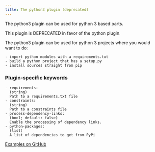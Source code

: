```yaml
---
title: The python3 plugin (deprecated)
---
```


The python3 plugin can be used for python 3 based parts.

This plugin is DEPRECATED in favor of the python plugin.

The python3 plugin can be used for python 3 projects where you would
want to do:

    - import python modules with a requirements.txt
    - build a python project that has a setup.py
    - install sources straight from pip

### Plugin-specific keywords

    - requirements:
      (string)
      Path to a requirements.txt file
    - constraints:
      (string)
      Path to a constraints file
    - process-dependency-links:
      (bool; default: false)
      Enable the processing of dependency links.
    - python-packages:
      (list)
      A list of dependencies to get from PyPi

[Examples on GitHub](https://github.com/search?o=desc&q=filename%3Asnapcraft.yaml+%22plugin%3A+python3%22+&s=indexed&type=Code&utf8=%E2%9C%93)